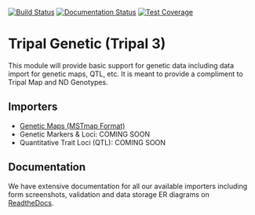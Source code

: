 [![Build Status](https://travis-ci.org/UofS-Pulse-Binfo/tripal_map_helper.svg?branch=master)](https://travis-ci.org/UofS-Pulse-Binfo/tripal_map_helper)
[![Documentation Status](https://readthedocs.org/projects/tripal-map-helper/badge/?version=latest)](https://tripal-map-helper.readthedocs.io/en/latest/?badge=latest)
[![Test Coverage](https://api.codeclimate.com/v1/badges/db8bad906e18da15382e/test_coverage)](https://codeclimate.com/github/UofS-Pulse-Binfo/tripal_map_helper/test_coverage)

# Tripal Genetic (Tripal 3)

This module will provide basic support for genetic data including data import
for genetic maps, QTL, etc. It is meant to provide a compliment to Tripal Map
and ND Genotypes.

## Importers
 - [Genetic Maps (MSTmap Format)](https://tripal-map-helper.readthedocs.io/en/latest/MSTmap.html)
 - Genetic Markers & Loci: COMING SOON
 - Quantitative Trait Loci (QTL): COMING SOON
 
## Documentation

We have extensive documentation for all our available importers including form screenshots, validation and data storage ER diagrams on [ReadtheDocs](https://tripal-map-helper.readthedocs.io/en/latest/).
